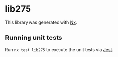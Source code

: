 # lib275

This library was generated with [Nx](https://nx.dev).

## Running unit tests

Run `nx test lib275` to execute the unit tests via [Jest](https://jestjs.io).
